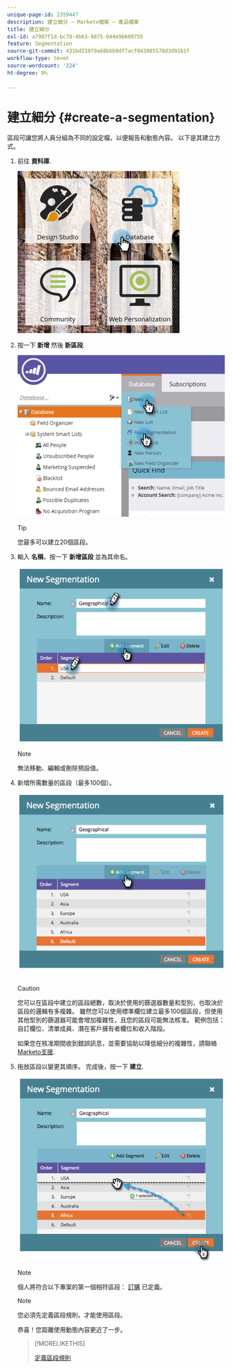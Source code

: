 ```yaml
---
unique-page-id: 2359447
description: 建立細分 — Marketo檔案 — 產品檔案
title: 建立細分
exl-id: a7907f1d-bc78-4b63-9875-044e96609755
feature: Segmentation
source-git-commit: 431bd258f9a68bbb9df7acf043085578d3d91b1f
workflow-type: tm+mt
source-wordcount: '224'
ht-degree: 0%

---
```


# 建立細分 {#create-a-segmentation}

區段可讓您將人員分組為不同的設定檔，以便報告和動態內容。 以下是其建立方式。

1. 前往 **資料庫**.

   ![](assets/image2017-3-28-13-3a44-3a54.png)

1. 按一下 **新增** 然後 **新區段**.

   ![](assets/image2017-3-28-13-3a56-3a57.png)

   >[!TIP]
   >
   >您最多可以建立20個區段。

1. 輸入 **名稱**，按一下 **新增區段** 並為其命名。

   ![](assets/image2014-9-15-10-3a1-3a1.png)

   >[!NOTE]
   >
   >無法移動、編輯或刪除預設值。

1. 新增所需數量的區段（最多100個）。

   ![](assets/image2014-9-15-10-3a1-3a16.png)

   >[!CAUTION]
   >
   >您可以在區段中建立的區段總數，取決於使用的篩選器數量和型別，也取決於區段的邏輯有多複雜。 雖然您可以使用標準欄位建立最多100個區段，但使用其他型別的篩選器可能會增加複雜性，且您的區段可能無法核准。 範例包括：自訂欄位、清單成員、潛在客戶擁有者欄位和收入階段。
   >
   >如果您在核准期間收到錯誤訊息，並需要協助以降低細分的複雜性，請聯絡 [Marketo支援](https://nation.marketo.com/t5/Support/ct-p/Support).

1. 拖放區段以變更其順序。 完成後，按一下 **建立**.

   ![](assets/image2014-9-15-10-3a1-3a30.png)

   >[!NOTE]
   >
   >個人將符合以下專案的第一個相符區段： [訂購](/help/marketo/product-docs/personalization/segmentation-and-snippets/segmentation/segmentation-order-priority.md) 已定義。

   >[!NOTE]
   >
   >您必須先定義區段規則，才能使用區段。

   恭喜！您距離使用動態內容更近了一步。

   >[!MORELIKETHIS]
   >
   >[定義區段規則](/help/marketo/product-docs/personalization/segmentation-and-snippets/segmentation/define-segment-rules.md)
